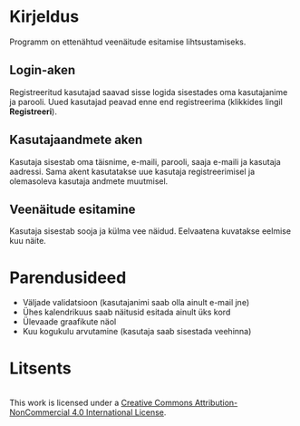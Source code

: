# Kirjeldus
Programm on ettenähtud veenäitude esitamise lihtsustamiseks. 

## Login-aken
Registreeritud kasutajad saavad sisse logida sisestades oma kasutajanime ja parooli.
Uued kasutajad peavad enne end registreerima (klikkides lingil **Registreeri**).

## Kasutajaandmete aken
Kasutaja sisestab oma täisnime, e-maili, parooli, saaja e-maili ja kasutaja aadressi. 
Sama akent kasutatakse uue kasutaja registreerimisel ja olemasoleva kasutaja andmete muutmisel.

## Veenäitude esitamine
Kasutaja sisestab sooja ja külma vee näidud. 
Eelvaatena kuvatakse eelmise kuu näite.

# Parendusideed
*   Väljade validatsioon (kasutajanimi saab olla ainult e-mail jne)
*   Ühes kalendrikuus saab näitusid esitada ainult üks kord
*   Ülevaade graafikute näol
*   Kuu kogukulu arvutamine (kasutaja saab sisestada veehinna)

# Litsents
<a rel="license" href="http://creativecommons.org/licenses/by-nc/4.0/"></a><br />This work is licensed under a <a rel="license" href="http://creativecommons.org/licenses/by-nc/4.0/">Creative Commons Attribution-NonCommercial 4.0 International License</a>.
